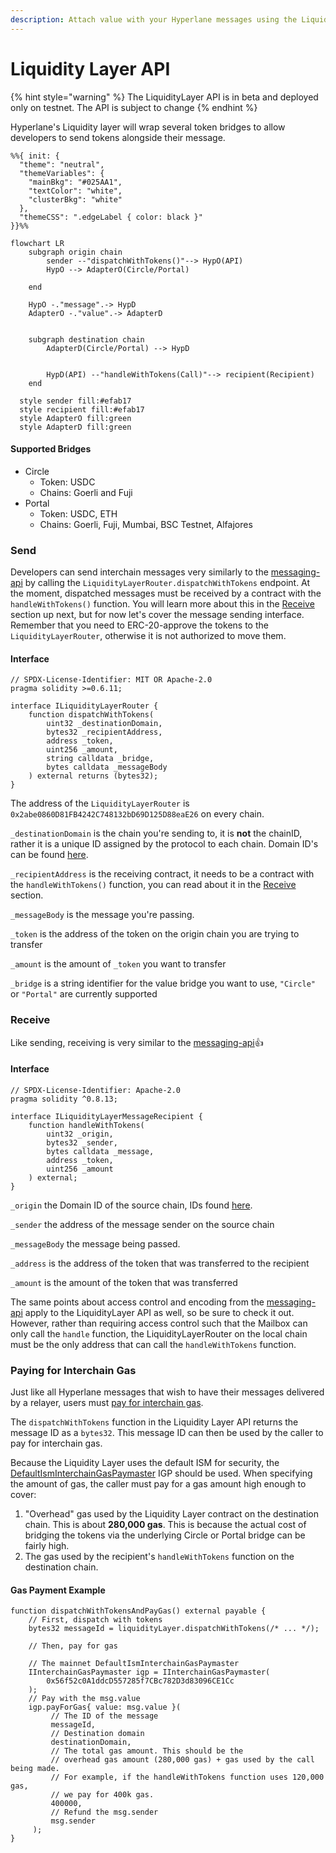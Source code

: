 ```yaml
---
description: Attach value with your Hyperlane messages using the Liquidity Layer API.
---
```


# Liquidity Layer API

{% hint style="warning" %}
The LiquidityLayer API is in beta and deployed only on testnet. The API is subject to change
{% endhint %}

Hyperlane's Liquidity layer will wrap  several token bridges to allow developers to send tokens alongside their message.

```mermaid
%%{ init: {
  "theme": "neutral",
  "themeVariables": {
    "mainBkg": "#025AA1",
    "textColor": "white",
    "clusterBkg": "white"
  },
  "themeCSS": ".edgeLabel { color: black }"
}}%%

flowchart LR
	subgraph origin chain
		sender --"dispatchWithTokens()"--> HypO(API)
        HypO --> AdapterO(Circle/Portal)
        
	end

	HypO -."message".-> HypD
	AdapterO -."value".-> AdapterD
    

	subgraph destination chain
        AdapterD(Circle/Portal) --> HypD
    

		HypD(API) --"handleWithTokens(Call)"--> recipient(Recipient)
	end

  style sender fill:#efab17
  style recipient fill:#efab17
  style AdapterO fill:green
  style AdapterD fill:green
```

#### Supported Bridges

* Circle
  * Token: USDC
  * Chains: Goerli and Fuji
* Portal
  * Token: USDC, ETH
  * Chains: Goerli, Fuji, Mumbai, BSC Testnet, Alfajores

### Send

Developers can send interchain messages very similarly to the [messaging-api](../apis/messaging-api/ "mention") by calling the `LiquidityLayerRouter.dispatchWithTokens` endpoint. At the moment, dispatched messages must be received by a contract with the `handleWithTokens()` function. You will learn more about this in the [Receive](../apis/messaging-api/receive.md) section up next, but for now let's cover the message sending interface. Remember that you need to ERC-20-approve the tokens to the `LiquidityLayerRouter`, otherwise it is not authorized to move them.

#### Interface

```solidity
// SPDX-License-Identifier: MIT OR Apache-2.0
pragma solidity >=0.6.11;

interface ILiquidityLayerRouter {
    function dispatchWithTokens(
        uint32 _destinationDomain,
        bytes32 _recipientAddress,
        address _token,
        uint256 _amount,
        string calldata _bridge,
        bytes calldata _messageBody
    ) external returns (bytes32);
}

```

The address of the `LiquidityLayerRouter` is `0x2abe0860D81FB4242C748132bD69D125D88eaE26` on every chain.

`_destinationDomain` is the chain you're sending to, it is **not** the chainID, rather it is a unique ID assigned by the protocol to each chain. Domain ID's can be found [here](../resources/domains.md).

`_recipientAddress` is the receiving contract, it needs to be a contract with the `handleWithTokens()` function, you can read about it in the [Receive](token-bridge-api.md#receive) section.

`_messageBody` is the message you're passing.

`_token` is the address of the token on the origin chain you are trying to transfer

`_amount` is the amount of `_token` you want to transfer

`_bridge` is a string identifier for the value bridge you want to use, `"Circle"` or `"Portal"` are currently supported

### Receive

Like sending, receiving is very similar to the [messaging-api](../apis/messaging-api/ "mention"):thumbsup:

#### Interface

```solidity
// SPDX-License-Identifier: Apache-2.0
pragma solidity ^0.8.13;

interface ILiquidityLayerMessageRecipient {
    function handleWithTokens(
        uint32 _origin,
        bytes32 _sender,
        bytes calldata _message,
        address _token,
        uint256 _amount
    ) external;
}

```

`_origin` the Domain ID of the source chain, IDs found [here](../resources/domains.md#mainnet).

`_sender` the address of the message sender on the source chain

`_messageBody` the message being passed.

`_address` is the address of the token that was transferred to the recipient

`_amount` is the amount of the token that was transferred

The same points about access control and encoding from the [messaging-api](../apis/messaging-api/ "mention") apply to the LiquidityLayer API as well, so be sure to check it out. However, rather than requiring access control such that the Mailbox can only call the `handle` function, the LiquidityLayerRouter on the local chain must be the only address that can call the `handleWithTokens` function.

### Paying for Interchain Gas

Just like all Hyperlane messages that wish to have their messages delivered by a relayer, users must [pay for interchain gas](../build-with-hyperlane/guides/developers/paying-for-interchain-gas/).

The `dispatchWithTokens` function in the Liquidity Layer API returns the message ID as a `bytes32`. This message ID can then be used by the caller to pay for interchain gas.

Because the Liquidity Layer uses the default ISM for security, the [DefaultIsmInterchainGasPaymaster](../resources/addresses.md#defaultisminterchaingaspaymaster-1) IGP should be used. When specifying the amount of gas, the caller must pay for a gas amount high enough to cover:

1. "Overhead" gas used by the Liquidity Layer contract on the destination chain. This is about **280,000 gas**. This is because the actual cost of bridging the tokens via the underlying Circle or Portal bridge can be fairly high.
2. The gas used by the recipient's `handleWithTokens` function on the destination chain.

#### Gas Payment Example

```solidity
function dispatchWithTokensAndPayGas() external payable {
    // First, dispatch with tokens
    bytes32 messageId = liquidityLayer.dispatchWithTokens(/* ... */);

    // Then, pay for gas

    // The mainnet DefaultIsmInterchainGasPaymaster
    IInterchainGasPaymaster igp = IInterchainGasPaymaster(
        0x56f52c0A1ddcD557285f7CBc782D3d83096CE1Cc
    );
    // Pay with the msg.value
    igp.payForGas{ value: msg.value }(
         // The ID of the message
         messageId,
         // Destination domain
         destinationDomain,
         // The total gas amount. This should be the
         // overhead gas amount (280,000 gas) + gas used by the call being made.
         // For example, if the handleWithTokens function uses 120,000 gas,
         // we pay for 400k gas.
         400000,
         // Refund the msg.sender
         msg.sender
     );
}
```
